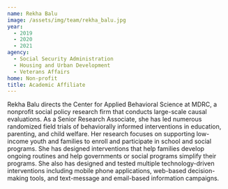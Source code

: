 ```yaml
---
name: Rekha Balu
image: /assets/img/team/rekha_balu.jpg 
year: 
  - 2019
  - 2020
  - 2021
agency:   
  - Social Security Administration
  - Housing and Urban Development
  - Veterans Affairs
home: Non-profit
title: Academic Affiliate
---
```


Rekha Balu directs the Center for Applied Behavioral Science at MDRC, a nonprofit social policy research firm that conducts large-scale causal evaluations. As a Senior Research Associate, she has led numerous randomized field trials of behaviorally informed interventions in education, parenting, and child welfare. Her research focuses on supporting low-income youth and families to enroll and participate in school and social programs. She has designed interventions that help families develop ongoing routines and help governments or social programs simplify their programs. She also has designed and tested multiple technology-driven interventions including mobile phone applications, web-based decision-making tools, and text-message and email-based information campaigns. 
